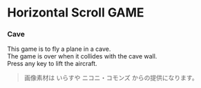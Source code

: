 # Horizontal Scroll GAME
### Cave
This game is to fly a plane in a cave.  
The game is over when it collides with the cave wall.  
Press any key to lift the aircraft.  
  
>画像素材は いらすや ニコニ・コモンズ からの提供になります。